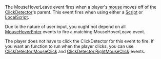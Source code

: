 The MouseHoverLeave event fires when a player's [mouse](https://developer.roblox.com/en-us/api-reference/class/Mouse) moves off of the [ClickDetector](https://developer.roblox.com/en-us/api-reference/class/ClickDetector)'s parent. This event fires when using either a [Script](https://developer.roblox.com/en-us/api-reference/class/Script) or [LocalScript](https://developer.roblox.com/en-us/api-reference/class/LocalScript).

Due to the nature of user input, you ought not depend on all [MouseHoverEnter](https://developer.roblox.com/en-us/api-reference/event/ClickDetector/MouseHoverEnter) events to fire a matching MouseHoverLeave event.

The player does not have to click the ClickDetector for this event to fire. If you want an function to run when the player clicks, you can use [ClickDetector.MouseClick](https://developer.roblox.com/en-us/api-reference/event/ClickDetector/MouseClick) and [ClickDetector.RightMouseClick](https://developer.roblox.com/en-us/api-reference/event/ClickDetector/RightMouseClick) events.